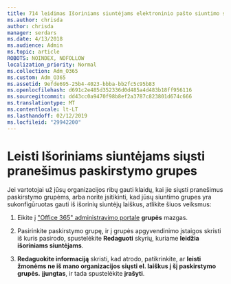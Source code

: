 ```yaml
---
title: 714 leidimas Išoriniams siuntėjams elektroninio pašto siuntimo sąrašai
ms.author: chrisda
author: chrisda
manager: serdars
ms.date: 4/13/2018
ms.audience: Admin
ms.topic: article
ROBOTS: NOINDEX, NOFOLLOW
localization_priority: Normal
ms.collection: Adm_O365
ms.custom: Adm_O365
ms.assetid: 9efde695-25b4-4023-bbba-bb2fc5c95b83
ms.openlocfilehash: d691c2e485d352336d0d485a4d483b18ff956116
ms.sourcegitcommit: dd43cc0a9470f98b8ef2a3787c823801d674c666
ms.translationtype: MT
ms.contentlocale: lt-LT
ms.lasthandoff: 02/12/2019
ms.locfileid: "29942200"
---
```

# <a name="allow-external-senders-to-send-messages-to-distribution-groups"></a>Leisti Išoriniams siuntėjams siųsti pranešimus paskirstymo grupes

Jei vartotojai už jūsų organizacijos ribų gauti klaidų, kai jie siųsti pranešimus paskirstymo grupėms, arba norite įsitikinti, kad jūsų siuntimo grupes yra sukonfigūruotas gauti iš išorinių siuntėjų laiškus, atlikite šiuos veiksmus:
  
1. Eikite į ["Office 365" administravimo portale](https://portal.office.com/adminportal/home#/groups) **grupės** mazgas.
    
2. Pasirinkite paskirstymo grupę, ir į grupės apgyvendinimo įstaigos skristi iš kuris pasirodo, spustelėkite **Redaguoti** skyrių, kuriame **leidžia išoriniams siuntėjams**.
    
3. **Redaguokite informaciją** skristi, kad atrodo, patikrinkite, ar **leisti žmonėms ne iš mano organizacijos siųsti el. laiškus į šį paskirstymo grupės.** **įjungtas**, ir tada spustelėkite **įrašyti**.
    


